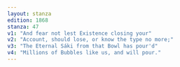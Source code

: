 ```yaml
---
layout: stanza
edition: 1868
stanza: 47
v1: "And fear not lest Existence closing your"
v2: "Account, should lose, or know the type no more;"
v3: "The Eternal Sáki from that Bowl has pour'd"
v4: "Millions of Bubbles like us, and will pour."
---
```

